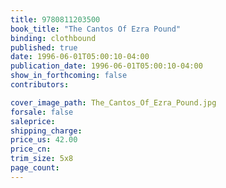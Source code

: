 ```yaml
---
title: 9780811203500
book_title: "The Cantos Of Ezra Pound"
binding: clothbound
published: true
date: 1996-06-01T05:00:10-04:00
publication_date: 1996-06-01T05:00:10-04:00
show_in_forthcoming: false
contributors:

cover_image_path: The_Cantos_Of_Ezra_Pound.jpg
forsale: false
saleprice:
shipping_charge:
price_us: 42.00
price_cn:
trim_size: 5x8
page_count:
---
```


